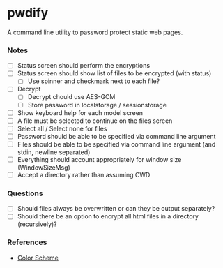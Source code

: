 pwdify
======

A command line utility to password protect static web pages.


### Notes

- [ ] Status screen should perform the encryptions
- [ ] Status screen should show list of files to be encrypted (with status)
  - [ ] Use spinner and checkmark next to each file?
- [ ] Decrypt
  - [ ] Decrypt chould use AES-GCM
  - [ ] Store password in localstorage / sessionstorage
- [ ] Show keyboard help for each model screen
- [ ] A file must be selected to continue on the files screen
- [ ] Select all / Select none for files
- [ ] Password should be able to be specified via command line argument
- [ ] Files should be able to be specified via command line argument (and stdin, newline separated)
- [ ] Everything should account appropriately for window size (WindowSizeMsg)
- [ ] Accept a directory rather than assuming CWD

### Questions

- [ ] Should files always be overwritten or can they be output separately?
- [ ] Should there be an option to encrypt all html files in a directory (recursively)?

### References

- [Color Scheme](https://color.adobe.com/Blockboster%20Look-color-theme-925247)